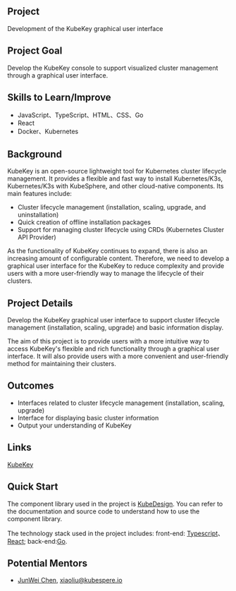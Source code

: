 ## Project

Development of the KubeKey graphical user interface

## Project Goal

Develop the KubeKey console to support visualized cluster management through a graphical user interface.

## Skills to Learn/Improve

* JavaScript、TypeScript、HTML、CSS、Go
* React
* Docker、Kubernetes

## Background

KubeKey is an open-source lightweight tool for Kubernetes cluster lifecycle management. It provides a flexible and fast way to install Kubernetes/K3s, Kubernetes/K3s with KubeSphere, and other cloud-native components. Its main features include:

- Cluster lifecycle management (installation, scaling, upgrade, and uninstallation)
- Quick creation of offline installation packages
- Support for managing cluster lifecycle using CRDs (Kubernetes Cluster API Provider)

As the functionality of KubeKey continues to expand, there is also an increasing amount of configurable content. Therefore, we need to develop a graphical user interface for the KubeKey to reduce complexity and provide users with a more user-friendly way to manage the lifecycle of their clusters.


## Project Details

Develop the KubeKey graphical user interface to support cluster lifecycle management (installation, scaling, upgrade) and basic information display.

The aim of this project is to provide users with a more intuitive way to access KubeKey's flexible and rich functionality through a graphical user interface. It will also provide users with a more convenient and user-friendly method for maintaining their clusters.

## Outcomes

- Interfaces related to cluster lifecycle management (installation, scaling, upgrade)
- Interface for displaying basic cluster information
- Output your understanding of KubeKey


## Links

[KubeKey](https://github.com/kubesphere/kubeKey)

## Quick Start

The component library used in the project is [KubeDesign](https://github.com/kubesphere/kube-design/tree/next). You can refer to the documentation and source code to understand how to use the component library.

The technology stack used in the project includes: front-end: [Typescript](https://github.com/microsoft/TypeScript)、[React](https://github.com/facebook/react); back-end:[Go](https://github.com/golang/go).

## Potential Mentors

* [JunWei Chen](https://github.com/liangzai006), <xiaoliu@kubespere.io>